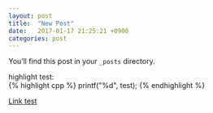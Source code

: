 ```yaml
---
layout: post
title:  "New Post"
date:   2017-01-17 21:25:21 +0900
categories: post
---
```


You’ll find this post in your `_posts` directory.

highlight test:  
{% highlight cpp %}
printf("%d", test);
{% endhighlight %}

[Link test][link-test]

[link-test]: https://github.com/daegwang
